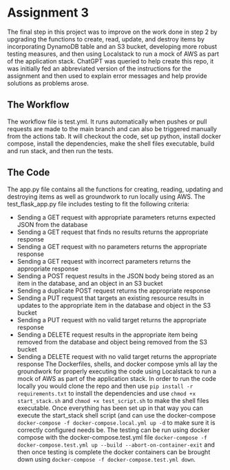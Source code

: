# Assignment 3
The final step in this project was to improve on the work done in step 2 by upgrading the functions to create, read, update, and destroy items by incorporating DynamoDB table and an S3 bucket, developing more robust testing measures, and then using Localstack to run a mock of AWS as part of the application stack. ChatGPT was queried to help create this repo, it was initially fed an abbreviated version of the instructions for the assignment and then used to explain error messages and help provide solutions as problems arose. 

## The Workflow
The workflow file is test.yml. It runs automatically when pushes or pull requests are made to the main branch and can also be triggered manually from the actions tab. It will checkout the code, set up python, install docker compose, install the dependencies, make the shell files executable, build and run stack, and then run the tests. 

## The Code
The app.py file contains all the functions for creating, reading, updating and destroying items as well as groundwork to run locally using AWS. The test_flask_app.py file includes testing to fit the following criteria: 
- Sending a GET request with appropriate parameters returns expected JSON from the database
- Sending a GET request that finds no results returns the appropriate response
- Sending a GET request with no parameters returns the appropriate response
- Sending a GET request with incorrect parameters returns the appropriate response
- Sending a POST request results in the JSON body being stored as an item in the database, and an object in an S3 bucket
- Sending a duplicate POST request returns the appropriate response
- Sending a PUT request that targets an existing resource results in updates to the appropriate item in the database and object in the S3 bucket
- Sending a PUT request with no valid target returns the appropriate response
- Sending a DELETE request results in the appropriate item being removed from the database and object being removed from the S3 bucket
- Sending a DELETE request with no valid target returns the appropriate response
The Dockerfiles, shells, and docker compose ymls all lay the groundwork for properly executing the code using Localstack to run a mock of AWS as part of the application stack. In order to run the code locally you would clone the repo and then use ```pip install -r requirements.txt``` to install the dependencies and use ```chmod +x start_stack.sh``` and ```chmod +x test_script.sh``` to make the shell files executable. Once everything has been set up in that way you can execute the start_stack shell script (and can use the docker-compose ```docker-compose -f docker-compose.local.yml up -d``` to make sure it is correctly configured needs be. The testing can be run using docker compose with the docker-compose.test.yml file ```docker-compose -f docker-compose.test.yml up --build --abort-on-container-exit``` and then once testing is complete the docker containers can be brought down using ```docker-compose -f docker-compose.test.yml down```. 
